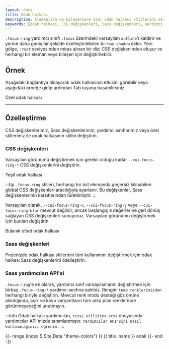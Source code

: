 ```yaml
---
layout: docs
title: Odak halkası
description: Elemanlara ve bileşenlere özel odak halkası stillerini eklemenizi ve değiştirmenizi sağlayan yardımcı sınıflar. Bu doküman, odak halkası stilini nasıl özelleştireceğinizi ve kullanacağınız CSS ve Sass değişkenlerini detaylı bir şekilde açıklar.
keywords: [odak halkası, CSS değişkenleri, Sass değişkenleri, yardımcı sınıflar, stil özelleştirme]
---
```


`.focus-ring` yardımcı sınıfı `:focus` üzerindeki varsayılan `outline`'ı kaldırır ve yerine daha geniş bir şekilde özelleştirilebilen bir `box-shadow` ekler. Yeni gölge, `:root` seviyesinden miras alınan bir dizi CSS değişkeninden oluşur ve herhangi bir eleman veya bileşen için değiştirilebilir.

## Örnek

Aşağıdaki bağlantıya tıklayarak odak halkasının etkisini görebilir veya aşağıdaki örneğe gidip ardından Tab tuşuna basabilirsiniz.

  Özel odak halkası

---

## Özelleştirme

CSS değişkenlerimiz, Sass değişkenlerimiz, yardımcı sınıflarımız veya özel stillerimiz ile odak halkasının stilini değiştirin.

### CSS değişkenleri

Varsayılan görünümü değiştirmek için gerekli olduğu kadar `--cui-focus-ring-*` CSS değişkenlerini değiştirin.

  Yeşil odak halkası

:::tip
`.focus-ring` stilleri, herhangi bir üst elemanda geçersiz kılınabilen global CSS değişkenleri aracılığıyla ayarlanır. Bu değişkenler, Sass değişkenlerinin karşıtlarından türetilmiştir.
:::

Varsayılan olarak, `--cui-focus-ring-x`, `--cui-focus-ring-y` veya `--cui-focus-ring-blur` mevcut değildir, ancak başlangıç `0` değerlerine geri dönüş sağlayan CSS değişkenleri sunuyoruz. Varsayılan görünümü değiştirmek için bunları değiştirin.

  Bulanık ofset odak halkası

### Sass değişkenleri

Projenizde odak halkası stillerinin tüm kullanımını değiştirmek için odak halkası Sass değişkenlerini özelleştirin.

### Sass yardımcıları API'si

`.focus-ring`'e ek olarak, yardımcı sınıf varsayılanlarını değiştirmek için birkaç `.focus-ring-*` yardımcı sınıfına sahibiz. Rengini `tema renklerimizden` herhangi biriyle değiştirin. Mevcut renk modu desteği göz önüne alındığında, açık ve koyu varyantların tüm arka plan renklerinde görünmeyeceğini unutmayın.

:::info
Odak halkası yardımcıları, `scss/_utilities.scss` dosyasında yardımcılar API'mizde tanımlanmıştır. `Yardımcılar API'sini nasıl kullanacağınızı öğrenin.`
:::



{{- range (index $.Site.Data "theme-colors") }}
{{ title .name }} odak
{{- end -}}

